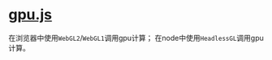# [gpu.js](https://github.com/gpujs/gpu.js)

在浏览器中使用`WebGL2`/`WebGL1`调用gpu计算；
在node中使用`HeadlessGL`调用gpu计算。

